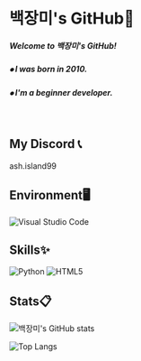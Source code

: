 # 백장미's GitHub🥀
##### Welcome to 백장미's GitHub!
##### ⦁ I was born in 2010.
##### ⦁ I'm a beginner developer.

<br>

## My Discord 📞
ash.island99

## Environment🖥️

![Visual Studio Code](https://img.shields.io/badge/Visual%20Studio%20Code-0078d7.svg?style=for-the-badge&logo=visual-studio-code&logoColor=white)

## Skills✨

![Python](https://img.shields.io/badge/python-3670A0?style=for-the-badge&logo=python&logoColor=ffdd54)
![HTML5](https://img.shields.io/badge/html5-%23E34F26.svg?style=for-the-badge&logo=html5&logoColor=white)

## Stats📋
![백장미's GitHub stats](https://github-readme-stats.vercel.app/api?username=rose811&show_icons=true&theme=dark)

![Top Langs](https://github-readme-stats.vercel.app/api/top-langs/?username=rose811&layout=compact&theme=dark)